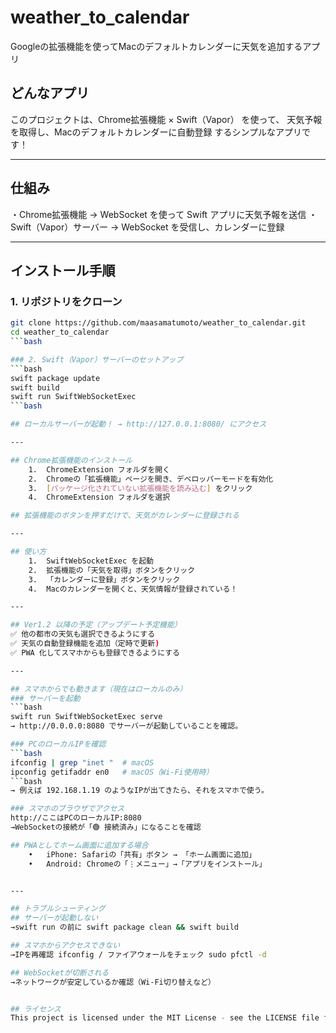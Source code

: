# weather_to_calendar 

Googleの拡張機能を使ってMacのデフォルトカレンダーに天気を追加するアプリ

## どんなアプリ 
このプロジェクトは、Chrome拡張機能 × Swift（Vapor） を使って、
天気予報を取得し、Macのデフォルトカレンダーに自動登録 するシンプルなアプリです！

---

## 仕組み
・Chrome拡張機能 → WebSocket を使って Swift アプリに天気予報を送信
・Swift（Vapor）サーバー → WebSocket を受信し、カレンダーに登録

---

## インストール手順
### 1️. リポジトリをクローン
```bash
git clone https://github.com/maasamatumoto/weather_to_calendar.git
cd weather_to_calendar
```bash

### 2️. Swift（Vapor）サーバーのセットアップ
```bash
swift package update
swift build
swift run SwiftWebSocketExec
```bash

## ローカルサーバーが起動！ → http://127.0.0.1:8080/ にアクセス

---

## Chrome拡張機能のインストール
	1.	ChromeExtension フォルダを開く
	2.	Chromeの「拡張機能」ページを開き、デベロッパーモードを有効化
	3.	[パッケージ化されていない拡張機能を読み込む] をクリック
	4.	ChromeExtension フォルダを選択

## 拡張機能のボタンを押すだけで、天気がカレンダーに登録される

---

## 使い方
	1.	SwiftWebSocketExec を起動
	2.	拡張機能の「天気を取得」ボタンをクリック
	3.	「カレンダーに登録」ボタンをクリック
	4.	Macのカレンダーを開くと、天気情報が登録されている！

---

## Ver1.2 以降の予定（アップデート予定機能）
✅ 他の都市の天気も選択できるようにする
✅ 天気の自動登録機能を追加（定時で更新)
✅ PWA 化してスマホからも登録できるようにする

---

## スマホからでも動きます（現在はローカルのみ）
### サーバーを起動
```bash
swift run SwiftWebSocketExec serve
→ http://0.0.0.0:8080 でサーバーが起動していることを確認。

### PCのローカルIPを確認
```bash
ifconfig | grep "inet "  # macOS
ipconfig getifaddr en0   # macOS（Wi-Fi使用時）
```bash
→ 例えば 192.168.1.19 のようなIPが出てきたら、それをスマホで使う。

### スマホのブラウザでアクセス
http://ここはPCのローカルIP:8080
→WebSocketの接続が「🟢 接続済み」になることを確認

## PWAとしてホーム画面に追加する場合
	•	iPhone: Safariの「共有」ボタン → 「ホーム画面に追加」
	•	Android: Chromeの「⋮メニュー」→「アプリをインストール」


---

## トラブルシューティング
## サーバーが起動しない
→swift run の前に swift package clean && swift build

## スマホからアクセスできない
→IPを再確認 ifconfig / ファイアウォールをチェック sudo pfctl -d

## WebSocketが切断される
→ネットワークが安定しているか確認（Wi-Fi切り替えなど）


## ライセンス
This project is licensed under the MIT License - see the LICENSE file for details.
